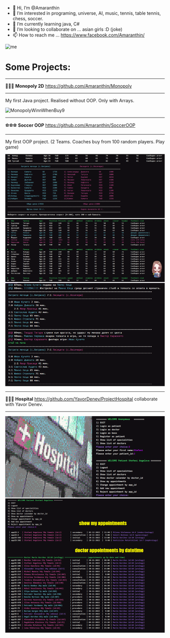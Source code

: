 - 👋 Hi, I’m @Amaranthin
- 👀 I’m interested in programing, universe, AI, music, tennis, table tennis, chess, soccer.
- 🌱 I’m currently learning java, C#
- 💞️ I’m looking to collaborate on ... asian girls :D (joke)
- 📫 How to reach me ... https://www.facebook.com/Amaranthin/

![me](https://katev.eu/images/me_rila.png)

# Some Projects:
***
💎💎💎 **Monopoly 2D** https://github.com/Amaranthin/Monopoly
***

My first Java project. Realised without OOP. Only with Arrays.

![MonopolyWinnWhenBuy9](https://katev.eu/images/WinnerWhenBuy9.png)

***
⚽️⚽️⚽️ **Soccer OOP** https://github.com/Amaranthin/SoccerOOP 
***
My first OOP project. (2 Teams. Coaches buy from 100 random players. Play game)

![SoccerTeams](https://raw.githubusercontent.com/Amaranthin/SoccerOOP/master/ScreenShoots/Match01_Teams.PNG)
![SoccerSquad](https://raw.githubusercontent.com/Amaranthin/SoccerOOP/master/ScreenShoots/squad_example.PNG)
![SoccerGame71](https://raw.githubusercontent.com/Amaranthin/SoccerOOP/master/ScreenShoots/match71.PNG)

***
🏥🏥🏥 **Hospital** https://github.com/YavorDenev/ProjectHospital collaborate with Yavor Denev. 
***
![HospitalLogin](https://raw.githubusercontent.com/YavorDenev/ProjectHospital/master/ScreenShots/WelcomeAndLogin.PNG)
![HospitalAppointments](https://raw.githubusercontent.com/YavorDenev/ProjectHospital/master/ScreenShots/AppOrders.PNG)
